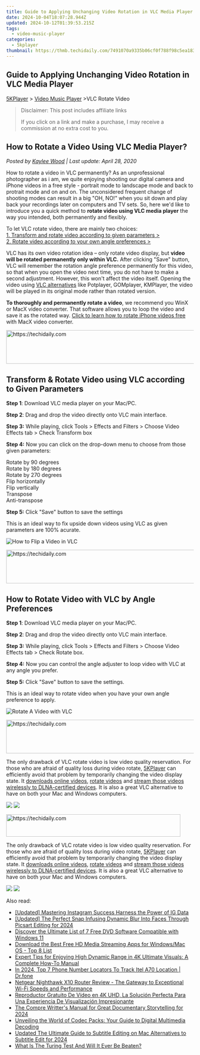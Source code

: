 ```yaml
---
title: Guide to Applying Unchanging Video Rotation in VLC Media Player
date: 2024-10-04T18:07:28.944Z
updated: 2024-10-12T01:39:53.215Z
tags:
  - video-music-player
categories:
  - 5kplayer
thumbnail: https://thmb.techidaily.com/7491070a9335b06cf0f788f98c5ea183aa46a07a80cbbf656563b42cbf1b4542.jpg
---
```


## Guide to Applying Unchanging Video Rotation in VLC Media Player

[5KPlayer](https://tools.techidaily.com/5kplayer/products/) \> [Video Music Player](https://tools.techidaily.com/5kplayer/video-music-player/) \>VLC Rotate Video 

>  Disclaimer: This post includes affiliate links
>
>  If you click on a link and make a purchase, I may receive a commission at no extra cost to you.
>

## How to Rotate a Video Using VLC Media Player?

 _Posted by [Kaylee Wood](https://www.quora.com/profile/Amanda-Hu-21) | Last update: April 28, 2020_

How to rotate a video in VLC permanently? As an unprofessional photographer as i am, we quite enjoying shooting our digital camera and iPhone videos in a free style - portrait mode to landscape mode and back to protrait mode and on and on. The unconsidered frequent change of shooting modes can result in a big "OH, NO!" when you sit down and play back your recordings later on computers and TV sets. So, here we'd like to introduce you a quick method to   **rotate video using VLC media player**  the way you intended, both permanently and flexibly.

To let VLC rotate video, there are mainly two choices:   
[1\. Transform and rotate video according to given parameters >](https://tools.techidaily.com/5kplayer/video-music-player/)  
[2\. Rotate video according to your own angle preferences >](https://tools.techidaily.com/5kplayer/video-music-player/)

VLC has its own video rotation idea – only rotate video display, but **video will be rotated permanently only within VLC.** After clicking "Save" button, VLC will remember the rotation angle preference permanently for this video, so that when you open the video next time, you do not have to make a second adjustment. However, this won't affect the video itself. Opening the video using [VLC alternatives](https://tools.techidaily.com/5kplayer/video-music-player/) like Potplayer, GOMplayer, KMPlayer, the video will be played in its original mode rather than rotated version. 

**To thoroughly and permanently rotate a video**, we recommend you WinX or MacX video converter. That software allows you to loop the video and save it as the rotated way. [Click to learn how to rotate iPhone videos free](https://tools.techidaily.com/macxdvd/products/) with MacX video converter.

<!-- affiliate ads begin -->
<a href="https://appsumo.8odi.net/c/5597632/2118319/7443" target="_top" id="2118319">
  <img src="//a.impactradius-go.com/display-ad/7443-2118319" border="0" alt="https://techidaily.com" width="728" height="90"/>
</a>
<img height="0" width="0" src="https://appsumo.8odi.net/i/5597632/2118319/7443" style="position:absolute;visibility:hidden;" border="0" />
<!-- affiliate ads end -->

## Transform & Rotate Video using VLC according to Given Parameters

**Step 1**: Download VLC media player on your Mac/PC.

**Step 2**: Drag and drop the video directly onto VLC main interface.

**Step 3:** While playing, click Tools > Effects and Filters > Choose Video Effects tab > Check Transform box

**Step 4:** Now you can click on the drop-down menu to choose from those given parameters:

Rotate by 90 degrees  
 Rotate by 180 degrees  
 Rotate by 270 degrees  
 Flip horizontally  
 Flip vertically  
 Transpose  
 Anti-transpose

**Step 5:** Click "Save" button to save the settings   

This is an ideal way to fix upside down videos using VLC as given parameters are 100% acurate.

![How to Flip a Video in VLC](https://www.5kplayer.com/video-music-player/img/rotate-vlc.jpg) 

<!-- affiliate ads begin -->
<a href="https://aligracehair.sjv.io/c/5597632/1997662/19272" target="_top" id="1997662">
  <img src="//a.impactradius-go.com/display-ad/19272-1997662" border="0" alt="https://techidaily.com" width="728" height="90"/>
</a>
<img height="0" width="0" src="https://aligracehair.sjv.io/i/5597632/1997662/19272" style="position:absolute;visibility:hidden;" border="0" />
<!-- affiliate ads end -->

## How to Rotate Video with VLC by Angle Preferences

**Step 1**: Download VLC media player on your Mac/PC.

**Step 2**: Drag and drop the video directly onto VLC main interface.

**Step 3:** While playing, click Tools > Effects and Filters > Choose Video Effects tab > Check Rotate box.

**Step 4:** Now you can control the angle adjuster to loop video with VLC at any angle you prefer. 

**Step 5:** Click "Save" button to save the settings. 

This is an ideal way to rotate video when you have your own angle preference to apply. 

![Rotate A Video with VLC](https://www.5kplayer.com/video-music-player/img/rotate-vlc-angle.jpg)

<!-- affiliate ads begin -->
<a href="https://unicoeye.pxf.io/c/5597632/2134234/18498" target="_top" id="2134234">
  <img src="//a.impactradius-go.com/display-ad/18498-2134234" border="0" alt="https://techidaily.com" width="728" height="90"/>
</a>
<img height="0" width="0" src="https://unicoeye.pxf.io/i/5597632/2134234/18498" style="position:absolute;visibility:hidden;" border="0" />
<!-- affiliate ads end -->

 The only drawback of VLC rotate video is low video quality reservation. For those who are afraid of quality loss during video rotate, [5KPlayer](https://tools.techidaily.com/5kplayer/products/) can efficiently avoid that problem by temporarily changing the video display state. It [downloads online videos](https://tools.techidaily.com/5kplayer/youtube-download/), [rotate videos](https://tools.techidaily.com/5kplayer/video-music-player/) and [stream those videos wirelessly to DLNA-certified devices](https://tools.techidaily.com/5kplayer/dlna/). It is also a great VLC alternative to have on both your Mac and Windows computers. 

[![](https://www.5kplayer.com/video-music-player/../button/freedownwhitewin.png)](https://tools.techidaily.com/5kplayer/products/) [![](https://www.5kplayer.com/video-music-player/../button/freedownbackmac.png)](https://tools.techidaily.com/5kplayer/products/) 

<!-- affiliate ads begin -->
<a href="https://bluettius.sjv.io/c/5597632/2139118/17108" target="_top" id="2139118">
  <img src="//a.impactradius-go.com/display-ad/17108-2139118" border="0" alt="https://techidaily.com" width="468" height="60"/>
</a>
<img height="0" width="0" src="https://bluettius.sjv.io/i/5597632/2139118/17108" style="position:absolute;visibility:hidden;" border="0" />
<!-- affiliate ads end -->

 The only drawback of VLC rotate video is low video quality reservation. For those who are afraid of quality loss during video rotate, [5KPlayer](https://tools.techidaily.com/5kplayer/products/) can efficiently avoid that problem by temporarily changing the video display state. It [downloads online videos](https://tools.techidaily.com/5kplayer/youtube-download/), [rotate videos](https://tools.techidaily.com/5kplayer/video-music-player/) and [stream those videos wirelessly to DLNA-certified devices](https://tools.techidaily.com/5kplayer/dlna/). It is also a great VLC alternative to have on both your Mac and Windows computers. 

[![](https://www.5kplayer.com/video-music-player/../button/freedownwhitewin.png)](https://tools.techidaily.com/5kplayer/products/) [![](https://www.5kplayer.com/video-music-player/../button/freedownbackmac.png)](https://tools.techidaily.com/5kplayer/products/)

<ins class="adsbygoogle"
     style="display:block"
     data-ad-format="autorelaxed"
     data-ad-client="ca-pub-7571918770474297"
     data-ad-slot="1223367746"></ins>

<ins class="adsbygoogle"
     style="display:block"
     data-ad-client="ca-pub-7571918770474297"
     data-ad-slot="8358498916"
     data-ad-format="auto"
     data-full-width-responsive="true"></ins>

<span class="atpl-alsoreadstyle">Also read:</span>
<div><ul>
<li><a href="https://instagram-video-files.techidaily.com/updated-mastering-instagram-success-harness-the-power-of-ig-data/"><u>[Updated] Mastering Instagram Success Harness the Power of IG Data</u></a></li>
<li><a href="https://fox-friendly.techidaily.com/updated-the-perfect-snap-infusing-dynamic-blur-into-faces-through-picsart-editing-for-2024/"><u>[Updated] The Perfect Snap Infusing Dynamic Blur Into Faces Through Picsart Editing for 2024</u></a></li>
<li><a href="https://video-ai-editor.techidaily.com/discover-the-ultimate-list-of-7-free-dvd-software-compatible-with-windows-11/"><u>Discover the Ultimate List of 7 Free DVD Software Compatible with Windows 11</u></a></li>
<li><a href="https://video-ai-editor.techidaily.com/download-the-best-free-hd-media-streaming-apps-for-windowsmac-os-top-8-list/"><u>Download the Best Free HD Media Streaming Apps for Windows/Mac OS - Top 8 List</u></a></li>
<li><a href="https://video-ai-editor.techidaily.com/expert-tips-for-enjoying-high-dynamic-range-in-4k-ultimate-visuals-a-complete-how-to-manual/"><u>Expert Tips for Enjoying High Dynamic Range in 4K Ultimate Visuals: A Complete How-To Manual</u></a></li>
<li><a href="https://android-location-track.techidaily.com/in-2024-top-7-phone-number-locators-to-track-itel-a70-location-drfone-by-drfone-virtual-android/"><u>In 2024, Top 7 Phone Number Locators To Track Itel A70 Location | Dr.fone</u></a></li>
<li><a href="https://buynow-reviews.techidaily.com/netgear-nighthawk-x10-router-review-the-gateway-to-exceptional-wi-fi-speeds-and-performance/"><u>Netgear Nighthawk X10 Router Review - The Gateway to Exceptional Wi-Fi Speeds and Performance</u></a></li>
<li><a href="https://video-ai-editor.techidaily.com/reproductor-gratuito-de-video-en-4k-uhd-la-solucion-perfecta-para-una-experiencia-de-visualizacion-impresionante/"><u>Reproductor Gratuito De Vídeo en 4K UHD, La Solución Perfecta Para Una Experiencia De Visualización Impresionante</u></a></li>
<li><a href="https://some-skills.techidaily.com/the-compre-writters-manual-for-great-documentary-storytelling-for-2024/"><u>The Compre Writter's Manual for Great Documentary Storytelling for 2024</u></a></li>
<li><a href="https://video-ai-editor.techidaily.com/unveiling-the-world-of-codec-packs-your-guide-to-digital-multimedia-decoding/"><u>Unveiling the World of Codec Packs: Your Guide to Digital Multimedia Decoding</u></a></li>
<li><a href="https://smart-video-editing.techidaily.com/updated-the-ultimate-guide-to-subtitle-editing-on-mac-alternatives-to-subtitle-edit-for-2024/"><u>Updated The Ultimate Guide to Subtitle Editing on Mac Alternatives to Subtitle Edit for 2024</u></a></li>
<li><a href="https://tech-savvy.techidaily.com/what-is-the-turing-test-and-will-it-ever-be-beaten/"><u>What Is The Turing Test And Will It Ever Be Beaten?</u></a></li>
</ul></div>

